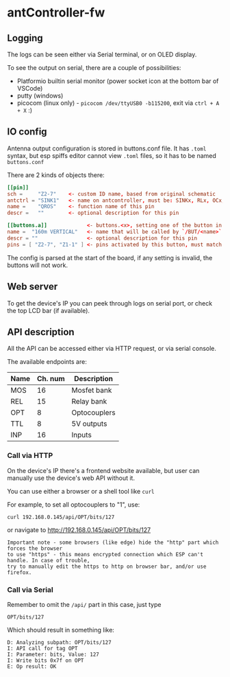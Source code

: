 # antController-fw

## Logging

The logs can be seen either via Serial terminal, or on OLED display.

To see the output on serial, there are a couple of possibilities:

* Platformio builtin serial monitor (power socket icon at the bottom bar of VSCode)
* putty (windows)
* picocom (linux only) - `picocom /dev/ttyUSB0 -b115200`, exit via `ctrl + A + X` :)

## IO config

Antenna output configuration is stored in buttons.conf file. It has `.toml` syntax, but esp spiffs editor cannot view `.toml` files, so it has to be named `buttons.conf`

There are 2 kinds of objects there:

``` toml
[[pin]]
sch =     "Z2-7"    <- custom ID name, based from original schematic
antctrl = "SINK1"   <- name on antcontroller, must be: SINKx, RLx, OCx, TTLx or INPx
name =    "QROS"    <- function name of this pin
descr =   ""        <- optional description for this pin
```

``` toml
[[buttons.a]]             <- buttons.<x>, setting one of the button in the group disables others
name =  "160m VERTICAL"   <- name that will be called by `/BUT/<name>`
descr = ""                <- optional description for this pin
pins = [ "Z2-7", "Z1-1" ] <- pins activated by this button, must match <sch> or <name> of a pin.
```

The config is parsed at the start of the board, if any setting is invalid, the buttons will not work.

## Web server

To get the device's IP you can peek through logs on serial port, or check the top LCD bar (if available).


## API description

All the API can be accessed either via HTTP request, or via serial console.

The available endpoints are:

| Name| Ch. num | Description   |
| --- | ---     | ----------    |
| MOS | 16      | Mosfet bank   |
| REL | 15      | Relay bank    |
| OPT | 8       | Optocouplers  |
| TTL | 8       | 5V outputs    |
| INP | 16      | Inputs        |


### Call via HTTP

On the device's IP there's a frontend website available, but user
can manually use the device's web API without it.

You can use either a browser or a shell tool like `curl`

For example, to set all optocouplers to "1", use:

`curl 192.168.0.145/api/OPT/bits/127`

or navigate to http://192.168.0.145/api/OPT/bits/127

    Important note - some browsers (like edge) hide the "http" part which forces the browser
    to use "https" - this means encrypted connection which ESP can't handle. In case of trouble,
    try to manually edit the https to http on browser bar, and/or use firefox.

### Call via Serial

Remember to omit the `/api/` part in this case, just type

`OPT/bits/127`

Which should result in something like:

```
D: Analyzing subpath: OPT/bits/127
I: API call for tag OPT
I: Parameter: bits, Value: 127
I: Write bits 0x7f on OPT
E: Op result: OK
```

